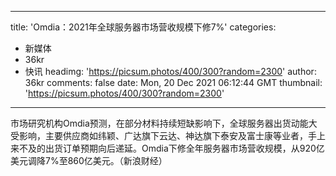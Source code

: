 
---
title: 'Omdia：2021年全球服务器市场营收规模下修7%'
categories: 
 - 新媒体
 - 36kr
 - 快讯
headimg: 'https://picsum.photos/400/300?random=2300'
author: 36kr
comments: false
date: Mon, 20 Dec 2021 06:12:44 GMT
thumbnail: 'https://picsum.photos/400/300?random=2300'
---

<div>   
市场研究机构Omdia预测，在部分材料持续短缺影响下，全球服务器出货动能大受影响，主要供应商如纬颖、广达旗下云达、神达旗下泰安及富士康等业者，手上来不及的出货订单预期向后递延。Omdia下修全年服务器市场营收规模，从920亿美元调降7%至860亿美元。（新浪财经）  
</div>
            